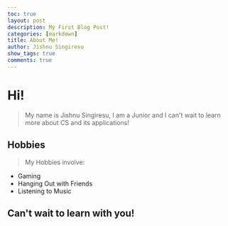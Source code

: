 ```yaml
---
toc: true
layout: post
description: My First Blog Post!
categories: [markdown]
title: About Me!
author: Jishnu Singiresu
show_tags: true
comments: true
---
```


# Hi!

>My name is Jishnu Singiresu, I am a Junior and I can't wait to learn more about CS and its applications!

## Hobbies

> My Hobbies involve:
- Gaming
- Hanging Out with Friends
- Listening to Music 

## Can't wait to learn with you!